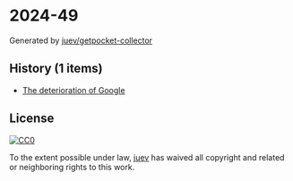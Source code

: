 # 2024-49

Generated by [juev/getpocket-collector](https://github.com/juev/getpocket-collector)

## History (1 items)

- [The deterioration of Google](https://www.baldurbjarnason.com/2024/the-deterioration-of-google/)

## License

[![CC0](https://mirrors.creativecommons.org/presskit/buttons/88x31/svg/cc-zero.svg)](https://creativecommons.org/publicdomain/zero/1.0/)

To the extent possible under law, [juev](https://github.com/juev) has waived all copyright and related or neighboring rights to this work.
